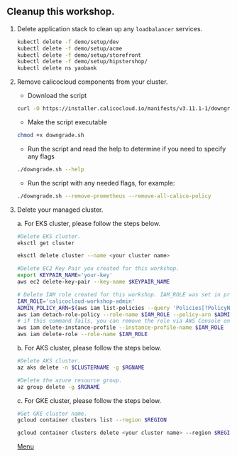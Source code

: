 ## Cleanup this workshop.

1. Delete application stack to clean up any `loadbalancer` services.

    ```bash
    kubectl delete -f demo/setup/dev
    kubectl delete -f demo/setup/acme
    kubectl delete -f demo/setup/storefront
    kubectl delete -f demo/setup/hipstershop/
    kubectl delete ns yaobank
    ```

2. Remove calicocloud components from your cluster.
   - Download the script 
   ```bash
   curl -O https://installer.calicocloud.io/manifests/v3.11.1-1/downgrade.sh
   ```

   - Make the script executable 
   ```bash
   chmod +x downgrade.sh
   ```

   - Run the script and read the help to determine if you need to specify any flags 
   ```bash
   ./downgrade.sh --help
   ```

   - Run the script with any needed flags, for example: 
   ```bash
   ./downgrade.sh --remove-prometheus --remove-all-calico-policy
   
   ```   

3. Delete your managed cluster.

   a. For EKS cluster, please follow the steps below.  

    ```bash
    #Delete EKS cluster.
    eksctl get cluster 
    
    eksctl delete cluster --name <your cluster name>
    ```

    ```bash
    #Delete EC2 Key Pair you created for this workshop.
    export KEYPAIR_NAME='your-key'
    aws ec2 delete-key-pair --key-name $KEYPAIR_NAME
    ```

    ```bash
    # Delete IAM role created for this workshop. IAM_ROLE was set in previous step as calicocloud-workshop-admin.
    IAM_ROLE='calicocloud-workshop-admin'
    ADMIN_POLICY_ARN=$(aws iam list-policies --query 'Policies[?PolicyName==`AdministratorAccess`].Arn' --output text)
    aws iam detach-role-policy --role-name $IAM_ROLE --policy-arn $ADMIN_POLICY_ARN
    # if this command fails, you can remove the role via AWS Console once you delete the Cloud9 instance
    aws iam delete-instance-profile --instance-profile-name $IAM_ROLE
    aws iam delete-role --role-name $IAM_ROLE
    ```
   
   b. For AKS cluster, please follow the steps below.  

    ```bash
    #Delete AKS cluster.
    az aks delete -n $CLUSTERNAME -g $RGNAME
    ```

    ```bash
    #Delete the azure resource group. 
    az group delete -g $RGNAME
    ```


   c. For GKE cluster, please follow the steps below.  

    ```bash
    #Get GKE cluster name.
    gcloud container clusters list --region $REGION    

    gcloud container clusters delete <your cluster name> --region $REGION 
    ```

   [Menu](../README.md)
   